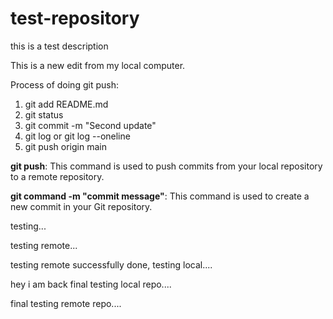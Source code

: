 # test-repository
this is a test description

This is a new edit from my local computer.

Process of doing git push:
1. git add README.md
2. git status
3. git commit -m "Second update"
4. git log or git log --oneline
5. git push origin main

**git push**: This command is used to push commits from your local repository to a remote repository.

**git command -m "commit message"**: This command is used to create a new commit in your Git repository.

testing...

testing remote...

testing remote successfully done, testing local....

hey i am back final testing local repo....

final testing remote repo....
